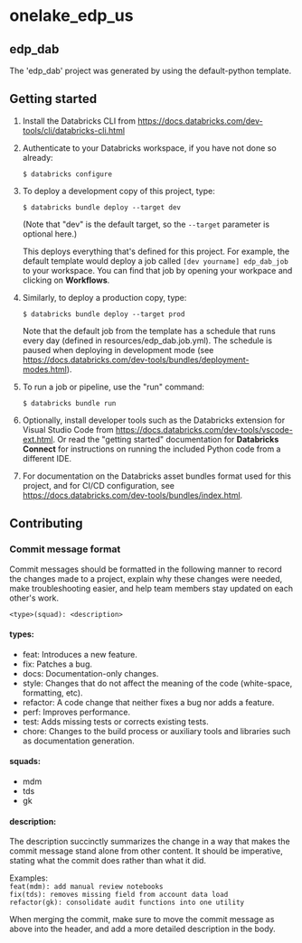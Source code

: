 # onelake_edp_us

## edp_dab

The 'edp_dab' project was generated by using the default-python template.

## Getting started

1. Install the Databricks CLI from https://docs.databricks.com/dev-tools/cli/databricks-cli.html

2. Authenticate to your Databricks workspace, if you have not done so already:
    ```
    $ databricks configure
    ```

3. To deploy a development copy of this project, type:
    ```
    $ databricks bundle deploy --target dev
    ```
    (Note that "dev" is the default target, so the `--target` parameter
    is optional here.)

    This deploys everything that's defined for this project.
    For example, the default template would deploy a job called
    `[dev yourname] edp_dab_job` to your workspace.
    You can find that job by opening your workpace and clicking on **Workflows**.

4. Similarly, to deploy a production copy, type:
   ```
   $ databricks bundle deploy --target prod
   ```

   Note that the default job from the template has a schedule that runs every day
   (defined in resources/edp_dab.job.yml). The schedule
   is paused when deploying in development mode (see
   https://docs.databricks.com/dev-tools/bundles/deployment-modes.html).

5. To run a job or pipeline, use the "run" command:
   ```
   $ databricks bundle run
   ```

6. Optionally, install developer tools such as the Databricks extension for Visual Studio Code from
   https://docs.databricks.com/dev-tools/vscode-ext.html. Or read the "getting started" documentation for
   **Databricks Connect** for instructions on running the included Python code from a different IDE.

7. For documentation on the Databricks asset bundles format used
   for this project, and for CI/CD configuration, see
   https://docs.databricks.com/dev-tools/bundles/index.html.


## Contributing

### Commit message format

Commit messages should be formatted in the following manner to record the changes made to a project, explain why these changes were needed, make troubleshooting easier, and help team members stay updated on each other's work.

```
<type>(squad): <description>
```

#### types:
- feat: Introduces a new feature.
- fix: Patches a bug.
- docs: Documentation-only changes.
- style: Changes that do not affect the meaning of the code (white-space, formatting, etc).
- refactor: A code change that neither fixes a bug nor adds a feature.
- perf: Improves performance.
- test: Adds missing tests or corrects existing tests.
- chore: Changes to the build process or auxiliary tools and libraries such as documentation generation.

#### squads:
- mdm
- tds
- gk

#### description:<br>
The description succinctly summarizes the change in a way that makes the commit message stand alone from other content. It should be imperative, stating what the commit does rather than what it did.

Examples: <br>
```feat(mdm): add manual review notebooks```<br>
```fix(tds): removes missing field from account data load```<br>
```refactor(gk): consolidate audit functions into one utility```

When merging the commit, make sure to move the commit message as above into the header, and add a more detailed description in the body.